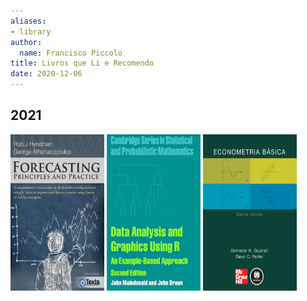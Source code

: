 ```yaml
---
aliases:
- library
author:
  name: Francisco Piccolo
title: Livros que Li e Recomendo
date: 2020-12-06
---
```


## 2021


<p float="left">
  <img src="./library_images/forecasting_principles_and_practices.png" style="width: 150px; height: 250px" />
  <img src="./library_images/data_analysis_and_graphics_using_R.png" style="width: 150px; height: 250px" />
  <img src="./library_images/basic_econometrics_gujarati.png" style="width: 150px; height: 250px" />
</p>


